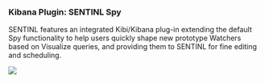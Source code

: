 ### Kibana Plugin: SENTINL Spy
SENTINL features an integrated Kibi/Kibana plug-in extending the default Spy functionality to help users quickly shape new prototype Watchers based on Visualize queries, and providing them to SENTINL for fine editing and scheduling.

<img src="http://i.imgur.com/4lDTOVR.png" />

